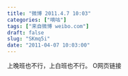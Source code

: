 ```yaml
---
title: "微博 2011.4.7 10:03"
categories: ["嘀咕"]
tags: ["来自微博 weibo.com"]
draft: false
slug: "SKmq5i"
date: "2011-04-07 10:03:00"
---
```


<p>上晚班也不行，上白班也不行。 O网页链接 ​​​​</p>
